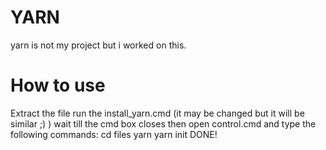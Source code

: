 # YARN
yarn is not my project but i worked on this.

# How to use
 Extract the file
 run the install_yarn.cmd (it may be changed but it will be similar ;) )
 wait till the cmd box closes
 then open control.cmd and type the following commands:
 cd files
 yarn
 yarn init
 DONE!
